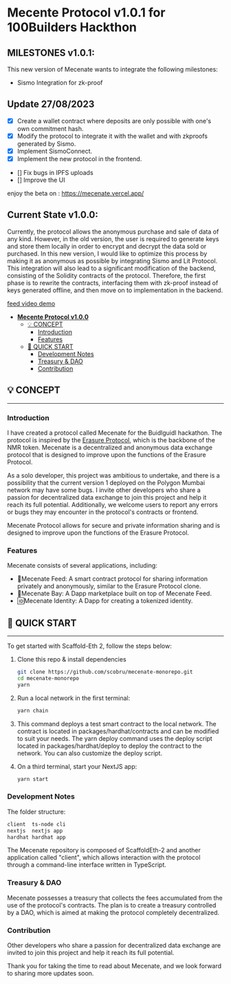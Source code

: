 # **Mecente Protocol v1.0.1** for 100Builders Hackthon

## MILESTONES v1.0.1:

This new version of Mecenate wants to integrate the following milestones:

- Sismo Integration for zk-proof

## Update 27/08/2023

- [x] Create a wallet contract where deposits are only possible with one's own commitment hash.
- [x] Modify the protocol to integrate it with the wallet and with zkproofs generated by Sismo.
- [x] Implement SismoConnect.
- [x] Implement the new protocol in the frontend.
- [] Fix bugs in IPFS uploads
- [] Improve the UI

enjoy the beta on : https://mecenate.vercel.app/

## Current State v1.0.0:

Currently, the protocol allows the anonymous purchase and sale of data of any kind. However, in the old version, the user is required to generate keys and store them locally in order to encrypt and decrypt the data sold or purchased. In this new version, I would like to optimize this process by making it as anonymous as possible by integrating Sismo and Lit Protocol. This integration will also lead to a significant modification of the backend, consisting of the Solidity contracts of the protocol. Therefore, the first phase is to rewrite the contracts, interfacing them with zk-proof instead of keys generated offline, and then move on to implementation in the backend.

[feed video demo](https://www.youtube.com/watch?v=ZCfASOjT04Y&list=PLTenf2t5YuIp68AlFJWjFiJtf4svPuQiX)

- [**Mecente Protocol v1.0.0** ](#mecente-protocol-v100)
  - [💡 CONCEPT](#-concept)
    - [Introduction](#introduction)
    - [Features](#features)
  - [🚀 QUICK START](#-quick-start)
    - [Development Notes](#development-notes)
    - [Treasury \& DAO](#treasury--dao)
    - [Contribution](#contribution)

## 💡 CONCEPT

---

### Introduction

I have created a protocol called Mecenate for the Buidlguidl hackathon. The protocol is inspired by the [Erasure Protocol](https://github.com/erasureprotocol/erasure-protocol), which is the backbone of the NMR token. Mecenate is a decentralized and anonymous data exchange protocol that is designed to improve upon the functions of the Erasure Protocol.

As a solo developer, this project was ambitious to undertake, and there is a possibility that the current version 1 deployed on the Polygon Mumbai network may have some bugs. I invite other developers who share a passion for decentralized data exchange to join this project and help it reach its full potential. Additionally, we welcome users to report any errors or bugs they may encounter in the protocol's contracts or frontend.

Mecenate Protocol allows for secure and private information sharing and is designed to improve upon the functions of the Erasure Protocol.

### Features

Mecenate consists of several applications, including:

- 📄Mecenate Feed: A smart contract protocol for sharing information privately and anonymously, similar to the Erasure Protocol clone.
- 📣Mecenate Bay: A Dapp marketplace built on top of Mecenate Feed.
- 🆔Mecenate Identity: A Dapp for creating a tokenized identity.

## 🚀 QUICK START

---

To get started with Scaffold-Eth 2, follow the steps below:

1. Clone this repo & install dependencies

   ```bash
   git clone https://github.com/scobru/mecenate-monorepo.git
   cd mecenate-monorepo
   yarn
   ```

2. Run a local network in the first terminal:

   ```bash
   yarn chain
   ```

3. This command deploys a test smart contract to the local network. The contract is located in packages/hardhat/contracts and can be modified to suit your needs. The yarn deploy command uses the deploy script located in packages/hardhat/deploy to deploy the contract to the network. You can also customize the deploy script.

4. On a third terminal, start your NextJS app:

   ```bash
   yarn start
   ```

### Development Notes

The folder structure:

```bash
client  ts-node cli
nextjs  nextjs app
hardhat hardhat app
```

The Mecenate repository is composed of ScaffoldEth-2 and another application called "client", which allows interaction with the protocol through a command-line interface written in TypeScript.

### Treasury & DAO

Mecenate possesses a treasury that collects the fees accumulated from the use of the protocol's contracts. The plan is to create a treasury controlled by a DAO, which is aimed at making the protocol completely decentralized.

### Contribution

Other developers who share a passion for decentralized data exchange are invited to join this project and help it reach its full potential.

Thank you for taking the time to read about Mecenate, and we look forward to sharing more updates soon.
